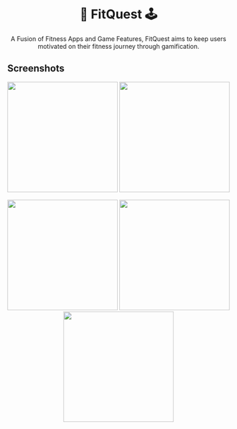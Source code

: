 <h1 align="center">🏃 FitQuest 🕹️</h1>

<p align="center">
  A Fusion of Fitness Apps and Game Features, FitQuest aims to keep users motivated on their fitness journey through gamification.
</p>

## Screenshots
<p align="center">
  <img src="https://github.com/anh-tran2106/FitQuest/assets/84007510/1ee8ae17-754b-43e9-96c6-3cc3b70bbb0b" width="250" /> <img src="https://github.com/anh-tran2106/FitQuest/assets/84007510/18f79b3f-74ae-43bf-8859-72733317d24c" width="250" />
</p>

<p align="center">
  <img src="https://github.com/anh-tran2106/FitQuest/assets/84007510/5dc9708b-03e8-4f04-b6f8-73f6aee1ff10" width="250" />
  <img src="https://github.com/anh-tran2106/FitQuest/assets/84007510/8e720f91-cc34-4d9d-a22d-f00da9634117" width="250" />
  <img src="https://github.com/anh-tran2106/FitQuest/assets/84007510/28bf7720-ab7c-47b9-b975-79411e108a0b" width="250" />
</p>
